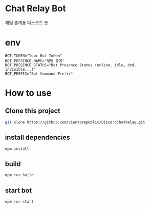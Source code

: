 # Chat Relay Bot

채팅 중계용 디스코드 봇

# env

```env
BOT_TOKEN="Your Bot Token"
BOT_PRESENCE_NAME="채팅 중계"
BOT_PRESENCE_STATUS="Bot Presence Status (online, idle, dnd, invisible...)"
BOT_PREFIX="Bot Command Prefix"
```

# How to use

## Clone this project

```sh
git clone https://github.com/vientorepublic/DiscordChatRelay.git
```

## install dependencies

```sh
npm install
```

## build

```sh
npm run build
```

## start bot

```sh
npm run start
```
